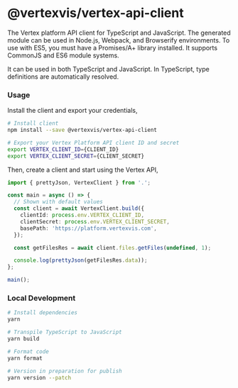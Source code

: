 # @vertexvis/vertex-api-client

The Vertex platform API client for TypeScript and JavaScript. The generated module can be used in Node.js, Webpack, and Browserify environments. To use with ES5, you must have a Promises/A+ library installed. It supports CommonJS and ES6 module systems.

It can be used in both TypeScript and JavaScript. In TypeScript, type definitions are automatically resolved.

### Usage

Install the client and export your credentials,

```bash
# Install client
npm install --save @vertexvis/vertex-api-client

# Export your Vertex Platform API client ID and secret
export VERTEX_CLIENT_ID={CLIENT_ID}
export VERTEX_CLIENT_SECRET={CLIENT_SECRET}
```

Then, create a client and start using the Vertex API,

```ts
import { prettyJson, VertexClient } from '.';

const main = async () => {
  // Shown with default values
  const client = await VertexClient.build({
    clientId: process.env.VERTEX_CLIENT_ID,
    clientSecret: process.env.VERTEX_CLIENT_SECRET,
    basePath: 'https://platform.vertexvis.com',
  });

  const getFilesRes = await client.files.getFiles(undefined, 1);

  console.log(prettyJson(getFilesRes.data));
};

main();
```

### Local Development

```bash
# Install dependencies
yarn

# Transpile TypeScript to JavaScript
yarn build

# Format code
yarn format

# Version in preparation for publish
yarn version --patch
```
